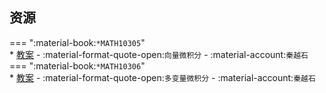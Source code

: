 ## 资源  
=== ":material-book:`*MATH10305`"  
    * [教案](http://api.cqu-openlib.cn/file?key=iILsw35q425g) - :material-format-quote-open:`向量微积分` - :material-account:`秦越石`  
=== ":material-book:`*MATH10306`"  
    * [教案](http://api.cqu-openlib.cn/file?key=i0I3135q414j) - :material-format-quote-open:`多变量微积分` - :material-account:`秦越石`  